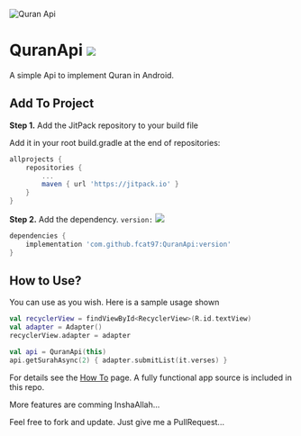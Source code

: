 ![Quran Api](https://github.com/fCat97/QuranApi/blob/main/images/cover.png?raw=true)


# QuranApi [![](https://jitpack.io/v/fcat97/QuranApi.svg)](https://jitpack.io/#fcat97/QuranApi)


A simple Api to implement Quran in Android.

## Add To Project

**Step 1.** Add the JitPack repository to your build file

Add it in your root build.gradle at the end of repositories:

```gradle
allprojects {
    repositories {
        ...
        maven { url 'https://jitpack.io' }
    }
}
```

**Step 2.** Add the dependency. `version:` [![](https://jitpack.io/v/fcat97/QuranApi.svg)](https://jitpack.io/#fcat97/QuranApi)

```gradle
dependencies {
    implementation 'com.github.fcat97:QuranApi:version'
}
```

## How to Use?

You can use as you wish. Here is a sample usage shown

```kotlin
val recyclerView = findViewById<RecyclerView>(R.id.textView)
val adapter = Adapter()
recyclerView.adapter = adapter

val api = QuranApi(this)
api.getSurahAsync(2) { adapter.submitList(it.verses) }
```

For details see the [How To](wiki/howTo.md) page.
A fully functional app source is included in this repo.

>

More features are comming InshaAllah...

Feel free to fork and update. Just give me a PullRequest...
